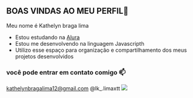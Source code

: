 ## BOAS VINDAS AO MEU PERFIL🖤
Meu nome é Kathelyn braga lima 
- Estou estudando na [Alura](https://alura.com.br)
- Estou me desenvolvendo na linguagem Javascripth
- Utilizo esse espaço para organização e compartilhamento dos meus projetos desenvolvidos

### você pode entrar em contato comigo 📫
kathelynbragalima12@gmail.com
@lk_.limaxtt
![](https://tenor.com/bmE4e.gif)
